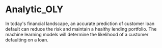 # Analytic_OLY
In today's financial landscape, an accurate prediction of customer loan default can reduce the risk and maintain a healthy lending portfolio. The machine learning models will determine the likelihood of a customer defaulting on a loan. 
